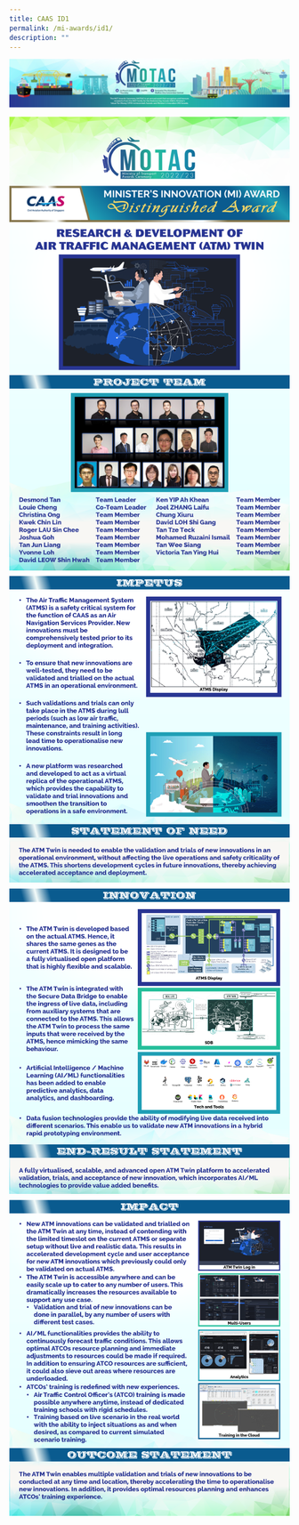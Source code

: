 ```yaml
---
title: CAAS ID1
permalink: /mi-awards/id1/
description: ""
---
```

![](/images/hero.png)

![](/images/MI/ID1/e-Panel_iD1_v02_Individual%20Award%20Contents%201.png)
![](/images/MI/ID1/e-Panel_iD1_v02_Individual%20Award%20Contents%202.png)
![](/images/MI/ID1/e-Panel_iD1_v02_Individual%20Award%20Contents%203.png)
![](/images/MI/ID1/e-Panel_iD1_v02_Individual%20Award%20Contents%204.png)